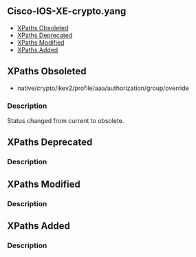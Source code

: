 ## Cisco-IOS-XE-crypto.yang


- [XPaths Obsoleted](#xpaths-obsoleted)
- [XPaths Deprecated](#xpaths-deprecated)
- [XPaths Modified](#xpaths-modified)
- [XPaths Added](#xpaths-added)

## XPaths Obsoleted

- native/crypto/ikev2/profile/aaa/authorization/group/override

### Description

Status changed from current to obsolete.

## XPaths Deprecated

### Description

## XPaths Modified

### Description

## XPaths Added

### Description
